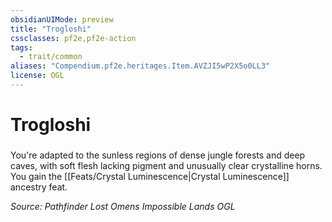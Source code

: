 ```yaml
---
obsidianUIMode: preview
title: "Trogloshi"
cssclasses: pf2e,pf2e-action
tags:
  - trait/common
aliases: "Compendium.pf2e.heritages.Item.AVZJI5wP2X5o0LL3"
license: OGL
---
```

# Trogloshi

### 






You're adapted to the sunless regions of dense jungle forests and deep caves, with soft flesh lacking pigment and unusually clear crystalline horns. You gain the [[Feats/Crystal Luminescence|Crystal Luminescence]] ancestry feat.

*Source: Pathfinder Lost Omens Impossible Lands*
*OGL*